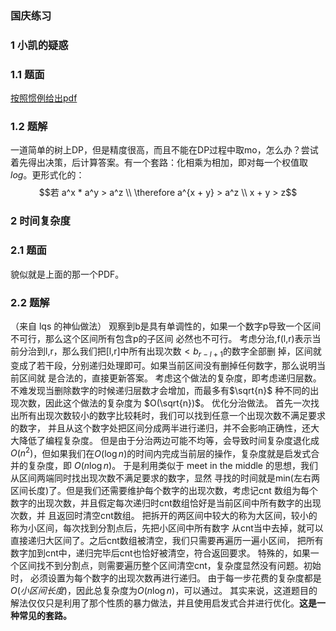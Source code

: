 ### 国庆练习
### 1 小凯的疑惑
###   1.1 题面
[按照惯例给出pdf](docs/2017.pdf)
###   1.2 题解
一道简单的树上DP，但是精度很高，而且不能在DP过程中取mo，怎么办？尝试着先得出决策，后计算答案。有一个套路：化相乘为相加，即对每一个权值取$log$。更形式化的：
$$若 a^x * a^y > a^z \\ \therefore a^{x + y} > a^z \\
x + y > z$$

### 2 时间复杂度
###   2.1 题面
貌似就是上面的那一个PDF。
###   2.2 题解
（来自 lqs 的神仙做法）
观察到b是具有单调性的，如果一个数字p导致一个区间不可行，那么这个区间所有包含p的子区间
必然也不可行。
考虑分治,f(l,r)表示当前分治到l,r，那么我们把[l,r]中所有出现次数$<b_{r - l + 1}$的数字全部删
掉，区间就变成了若干段，分别递归处理即可。如果当前区间没有删掉任何数字，那么说明当前区间就
是合法的，直接更新答案。
考虑这个做法的复杂度，即考虑递归层数。不难发现当删除数字的时候递归层数才会增加，而最多有$\sqrt{n}$
种不同的出现次数，因此这个做法的复杂度为 $O(\sqrt{n})$。
优化分治做法。
首先一次找出所有出现次数较小的数字比较耗时，我们可以找到任意一个出现次数不满足要求的数字，
并且从这个数字处把区间分成两半进行递归，并不会影响正确性，还大大降低了编程复杂度。
但是由于分治两边可能不均等，会导致时间复杂度退化成 $O(n^2)$，但如果我们在$O(\log n)$的时间内完成当前层的操作，复杂度就是启发式合并的复杂度，即
$O(n \log n)$。
于是利用类似于 meet in the middle 的思想，我们从区间两端同时找出现次数不满足要求的数字，显然
寻找的时间就是min(左右两区间长度)了。但是我们还需要维护每个数字的出现次数，考虑记cnt
数组为每个数字的出现次数，并且假定每次递归时cnt数组恰好是当前区间中所有数字的出现次数，并
且返回时清空cnt数组。
把拆开的两区间中较大的称为大区间，较小的称为小区间，每次找到分割点后，先把小区间中所有数字
从cnt当中去掉，就可以直接递归大区间了。之后cnt数组被清空，我们只需要再遍历一遍小区间，
把所有数字加到cnt中，递归完毕后cnt也恰好被清空，符合返回要求。
特殊的，如果一个区间找不到分割点，则需要遍历整个区间清空cnt，复杂度显然没有问题。初始时，
必须设置为每个数字的出现次数再进行递归。
由于每一步花费的复杂度都是$O(小区间长度)$，因此总复杂度为$O(n \log n)$，可以通过。
其实来说，这道题目的解法仅仅只是利用了那个性质的暴力做法，并且使用启发式合并进行优化。**这是一种常见的套路。**

